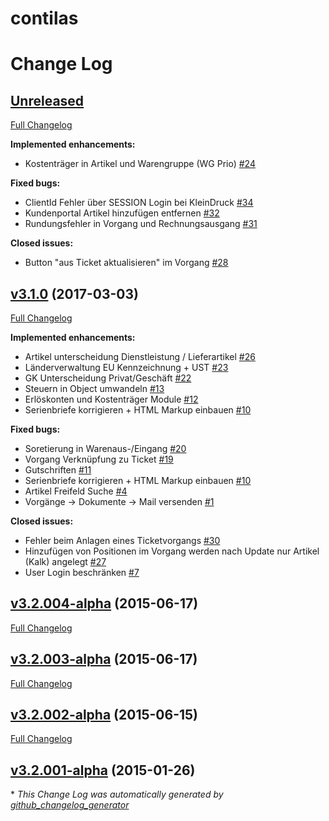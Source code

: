 contilas
========
# Change Log

## [Unreleased](https://github.com/schealex/contilas/tree/HEAD)

[Full Changelog](https://github.com/schealex/contilas/compare/v3.1.0...HEAD)

**Implemented enhancements:**

- Kostenträger in Artikel und Warengruppe \(WG Prio\) [\#24](https://github.com/schealex/contilas/issues/24)

**Fixed bugs:**

- ClientId Fehler über SESSION Login bei KleinDruck [\#34](https://github.com/schealex/contilas/issues/34)
- Kundenportal Artikel hinzufügen entfernen [\#32](https://github.com/schealex/contilas/issues/32)
- Rundungsfehler in Vorgang und Rechnungsausgang [\#31](https://github.com/schealex/contilas/issues/31)

**Closed issues:**

- Button "aus Ticket aktualisieren" im Vorgang [\#28](https://github.com/schealex/contilas/issues/28)

## [v3.1.0](https://github.com/schealex/contilas/tree/v3.1.0) (2017-03-03)
[Full Changelog](https://github.com/schealex/contilas/compare/v3.2.004-alpha...v3.1.0)

**Implemented enhancements:**

- Artikel unterscheidung Dienstleistung / Lieferartikel [\#26](https://github.com/schealex/contilas/issues/26)
- Länderverwaltung EU Kennzeichnung + UST [\#23](https://github.com/schealex/contilas/issues/23)
- GK Unterscheidung Privat/Geschäft [\#22](https://github.com/schealex/contilas/issues/22)
- Steuern in Object umwandeln [\#13](https://github.com/schealex/contilas/issues/13)
- Erlöskonten und Kostenträger Module [\#12](https://github.com/schealex/contilas/issues/12)
- Serienbriefe korrigieren + HTML Markup einbauen [\#10](https://github.com/schealex/contilas/issues/10)

**Fixed bugs:**

- Soretierung in Warenaus-/Eingang [\#20](https://github.com/schealex/contilas/issues/20)
- Vorgang Verknüpfung zu Ticket [\#19](https://github.com/schealex/contilas/issues/19)
- Gutschriften [\#11](https://github.com/schealex/contilas/issues/11)
- Serienbriefe korrigieren + HTML Markup einbauen [\#10](https://github.com/schealex/contilas/issues/10)
- Artikel Freifeld Suche [\#4](https://github.com/schealex/contilas/issues/4)
- Vorgänge -\> Dokumente -\> Mail versenden [\#1](https://github.com/schealex/contilas/issues/1)

**Closed issues:**

- Fehler beim Anlagen eines Ticketvorgangs [\#30](https://github.com/schealex/contilas/issues/30)
- Hinzufügen von Positionen im Vorgang werden nach Update nur Artikel \(Kalk\) angelegt [\#27](https://github.com/schealex/contilas/issues/27)
- User Login beschränken [\#7](https://github.com/schealex/contilas/issues/7)

## [v3.2.004-alpha](https://github.com/schealex/contilas/tree/v3.2.004-alpha) (2015-06-17)
[Full Changelog](https://github.com/schealex/contilas/compare/v3.2.003-alpha...v3.2.004-alpha)

## [v3.2.003-alpha](https://github.com/schealex/contilas/tree/v3.2.003-alpha) (2015-06-17)
[Full Changelog](https://github.com/schealex/contilas/compare/v3.2.002-alpha...v3.2.003-alpha)

## [v3.2.002-alpha](https://github.com/schealex/contilas/tree/v3.2.002-alpha) (2015-06-15)
[Full Changelog](https://github.com/schealex/contilas/compare/v3.2.001-alpha...v3.2.002-alpha)

## [v3.2.001-alpha](https://github.com/schealex/contilas/tree/v3.2.001-alpha) (2015-01-26)


\* *This Change Log was automatically generated by [github_changelog_generator](https://github.com/skywinder/Github-Changelog-Generator)*